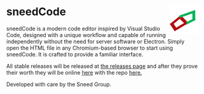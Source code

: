 # sneedCode <img width="15%" align="right" src="codeicon.svg"></img>

sneedCode is a modern code editor inspired by Visual Studio Code, designed with a unique workflow and capable of running independently without the need for server software or Electron. Simply open the HTML file in any Chromium-based browser to start using sneedCode. It is crafted to provide a familiar interface.

All stable releases will be released at [the releases page](https://github.com/Sneed-Group/sneedcode/releases) and after they prove their worth they will be online [here](https://sneed-group.github.io/scs) with the repo [here.](https://github.com/sneed-group/scs)

Developed with care by the Sneed Group.
